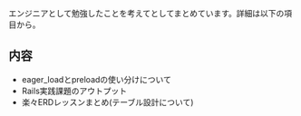 エンジニアとして勉強したことを考えてとしてまとめています。詳細は以下の項目から。

## 内容
- eager_loadとpreloadの使い分けについて
- Rails実践課題のアウトプット
- 楽々ERDレッスンまとめ(テーブル設計について)
